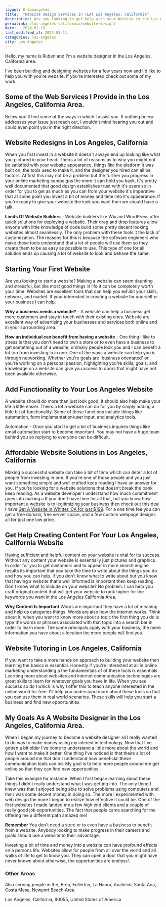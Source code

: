 ```yaml
---
layout: 0-losangeles
title:  "Website Design Services in (LA) Los Angeles, California"
description: Are you looking to get help with your Website in the Los Angeles, California Area? - Talk To A Friendly Website Expert That Will Make The Exact Website You Want
permalink: /los-angeles-california/website-design/
date:   2024-02-18
last_modified_at: 2024-03-11
categories: los-angeles
city: Los Angeles
---
```

Hello, my name is Ruben and I'm a website designer in the Los Angeles, California area.

I've been building and designing websites for a few years now and I'd like to help you with you're website. If you're interested check out some of my work.

## Some of the Web Services I Provide in the Los Angeles, California Area.
Below you'll find some of the ways in which I assist you. If nothing below addresses your issue just reach out, I wouldn't mind hearing you out and could even point you in the right direction.

## Website Redesigns in Los Angeles, California
When you first invest in a website it doesn't always end up looking like what you pictured in your head. Theirs a lot of reasons as to why you might not be satisfied with your website appearance, things like the platform it was built on, the tools used to make it, and the designer you hired can all be factors. At first this may not be a problem but the further you progress in your online marketing campaigns the more it can hold you back. It's pretty well documented that good design establishes trust with it's users so in order for you to get as much as you can from your website it's imperative that at some point you invest a bit of money and time into it's appearance. If you're ready to give your website the look you want then we should have a talk.

**Limits Of Website Builders** - Website builders like Wix and WordPress offer quick solutions for deploying a website. Their drag and drop features allow anyone with little knowledge of code build some pretty decent looking websites almost seamlessly. The only problem with these tools it the lack of customization. The reasons for this is because the software engineers who make these tools understand that a lot of people will use them so they create them to be as easy as possible to use. This type of one for all solution ends up causing a lot of website to look and behave the same. 

## Starting Your First Website
Are you looking to start a website? Making a website can seem daunting and stressful, but like most good things in life it can be completely worth your time. Websites are excellent tools that can help you exhibit your skills, network, and market. If your interested in creating a website for yourself or your business I can help. 

**Why a business needs a website?** - A website can help a business get more customers and stay in touch with their existing ones. Website are excellent way of advertising your businesses and services both online and in your surrounding area.  

**How an individual can benefit from having a website** - One thing I like to stress is that you don't need to own a store or to even have a business to get something out of a website, ordinary people look you and I can benefit a lot too from investing in in one. One of the ways a website can help you is through networking. Whether you're goals are 'business orientated' or you're working on a personal passion, highlighting you're skills, goals, and knowledge on a website can give you access to doors that might have not been available otherwise. 

## Add Functionality to Your Los Angeles Website
A website should do more than just look good, it should also help make your life a little easier. Theirs a lot a website can do for you by simply adding a little bit of functionality. Some of those functions include things like automation, form implementation/user input, and analytics tools.

Automation - Once you start to get a lot of business inquires things like email automation start to become important. You may not have a huge team behind you so replying to everyone can be difficult. 

## Affordable Website Solutions in Los Angeles, California
Making a successful website can take a bit of time which can deter a lot of people from investing in one. If you're one of those people and you just want something simple and well crafted keep reading I have an answer for you. If you're looking for a website solutions that doesn't break the bank keep reading. As a website developer I understand how much commitment goes into making a  If you don't have time for all that, but you know how important a website is to legitimizing your business then check out this deal I have <a href="/whittier-california/get-website-for-$199/" target="_blank">Get A Website in Whitter, CA for just $199</a>. For a one time fee you can get a free domain, free server space, and a few custom webpage designs all for just one low price. 

## Get Help Creating Content For Your Los Angeles, California Website
Having sufficient and helpful content on your website is vital for its success. Without any content your website is essentially just pictures and graphics. In order for you to get customers and to appear in more search engine results its important that you take the time to write about the things you do and how you can help. If you don't know what to write about but you know that having a website that's well informed is important then keep reading. Don't know what to include on your website? No problem. I can help you craft original content that will get your website to rank higher for the keywords you want in the Los Angeles California Area.

**Why Content Is Important** Words are important they have a lot of meaning and help us categories things. Words are also how the internet works. Think about it, when you want to know more about a topic the first thing you do is type the words or phrases associated with that topic into a search bar in order to learn more. The same principals apply with your business, the more information you have about a location the more people will find you. 

## Website Tutoring in Los Angeles, California
If you want to take a more hands on approach to building your website then learning the basics is essential. Honestly if you're interested at all in online marketing understanding a the fundamentals of of these tools is essentials. Learning more about websites and internet communication technologies are great skills to learn for whatever goals you have in life. When you see success so do I which is why I offer this to teach anyone interested in the online world for free.  I'll help you understand more about these tools so that you can use them in real world scenarios. These skills will help you start a business and find new opportunities.

## My Goals As A Website Designer in the Los Angeles, California Area.
When I began my journey to become a website designer all I really wanted to do was to make money using my interest in technology. Now that I've gotten a bit older I've come to understand a little more about the world and how I want to make it better. One thing I've noticed is that theirs a lot of people around me that don't understand how beneficial these communication tools can be. My goal is to help more people around me get online so that they can find new opportunities.

Take this example for instance. When I first began learning about these things I didn't really understand what I was getting into. The only thing I knew was that I enjoyed being able to solve problems using computers and their was some decent money in doing so. The more I experimented with web design the more I began to realize how effective it could be. One of the first websites I made landed me a few high end clients and a couple of really good job opportunities. The fact that people came searching for me offering me a different path amazed me!

**Remember** You don't need a store or to even have a business to benefit from a website. Anybody looking to make progress in their careers and goals should use a website to their advantage.

Investing a bit of time and money into a website can have profound effects on a persons life. Websites allow for people from all over the world and all walks of life to get to know you. They can open a door that you might have never known about otherwise, the opportunities are endless!.

### Other Areas
Also serving people in the, Brea, Fullerton, La Habra, Anaheim, Santa Ana, Costa Mesa, Newport Beach Area.

Los Angeles, California, 90055, United States of America
